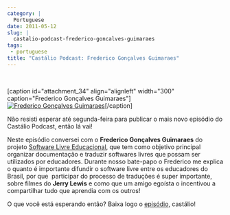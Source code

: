 ```yaml
---
category: |
  Portuguese
date: 2011-05-12
slug: |
  castalio-podcast-frederico-goncalves-guimaraes
tags:
 - portuguese
title: "Castálio Podcast: Frederico Gonçalves Guimaraes"
---
```


﻿﻿

\[caption id="attachment_34" align="alignleft" width="300"
caption="Frederico Gonçalves Guimaraes"\][![Frederico Gonçalves
Guimaraes](http://www.castalio.info/wp-content/uploads/2011/05/foto1-300x260.jpg)](http://www.castalio.info/wp-content/uploads/2011/05/foto1.jpg)\[/caption\]

Não resisti esperar até segunda-feira para publicar o mais novo episódio
do Castálio Podcast, então lá vai!

Neste episódio conversei com o **Frederico Gonçalves Guimaraes** do
projeto [Software Livre Educacional](http://sleducacional.org/), que
tem como objetivo principal organizar documentação e traduzir softwares
livres que possam ser utilizados por educadores. Durante nosso bate-papo
o Frederico me explica o quanto é importante difundir o software livre
entre os educadores do Brasil, por que  participar do processo de
traduções é super importante, sobre filmes do **Jerry Lewis** e como que
um amigo egoísta o incentivou a compartilhar tudo que aprendia com os
outros!

O que você está esperando então? Baixa logo o
[episódio](http://wp.me/p1mMfJ-x), castálio!
